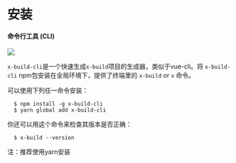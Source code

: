 # 安装 

#### 命令行工具 (CLI)

<img src="https://img.shields.io/badge/npm-v1.3.4-blue.svg">

`x-build-cli`是一个快速生成`x-build`项目的生成器，类似于vue-cli。将 `x-build-cli` npm包安装在全局环境下，提供了终端里的 `x-build` or `x` 命令。

可以使用下列任一命令安装：

```
  $ npm install -g x-build-cli
  $ yarn global add x-build-cli
```

你还可以用这个命令来检查其版本是否正确：

```
  $ x-build --version
```

注：推荐使用yarn安装